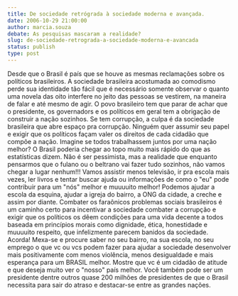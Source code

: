```yaml
---
title: De sociedade retrógrada à sociedade moderna e avançada.  
date: 2006-10-29 21:00:00
author: marcia.souza
debate: As pesquisas mascaram a realidade?
slug: de-sociedade-retrograda-a-sociedade-moderna-e-avancada
status: publish 
type: post
---
```


Desde que o Brasil é país que se houve as mesmas reclamações sobre os políticos brasileiros. A sociedade brasileira acostumada ao comodismo perde sua identidade tão fácil que é necessário somente observar o quanto uma novela das oito interfere no jeito das pessoas se vestirem, na maneira de falar e até mesmo de agir. O povo brasileiro tem que parar de achar que o presidente, os governadors e os políticos em geral tem a obrigação de construir a nação sozinhos. Se tem corrupção, a culpa é da sociedade brasileira que abre espaço pra corrupção. Ninguém quer assumir seu papel e exigir que os políticos façam valer os direitos de cada cidadão que compõe a nação. Imagine se todos trabalhassem juntos por uma nação melhor? O Brasil poderia chegar ao topo muito mais rápido do que as estatísticas dizem. Não é ser pessimista, mas a realidade que enquanto pensarmos que o fulano ou o beltrano vai fazer tudo sozinhos, não vamos chegar a lugar nenhum!!! 
Vamos assistir menos televisão, ir pra escola mais vezes, ler livros e tentar buscar ajuda ou informações de como o "eu" pode contribuir para um "nós" melhor e muuuuito melhor! Podemos ajudar a escola da esquina, ajudar a igreja do bairro, a ONG da cidade, a creche e assim por diante. Combater os faraônicos problemas sociais brasileiros é um caminho certo para incentivar a sociedade combater a corrupção e exigir que os políticos os dêem condições para uma vida decente a todos baseada em princípios morais como dignidade, ética, honestidade e muuuuito respeito, que infelizmente parecem banidos da sociedade. 
Acorda! Mexa-se e procure saber no seu bairro, na sua escola, no seu emprego o que vc ou vcs podem fazer para ajudar a sociedade desenvolver mais positivamente com menos violência, menos desigualdade e mais esperança para um BRASIL melhor. 
Mostre que vc é um cidadão de atitude e que deseja muito ver o "nosso" país melhor. Você também pode ser um presidente dentre outros quase 200 milhões de presidentes de que o Brasil necessita para sair do atraso e destacar-se entre as grandes nações.

